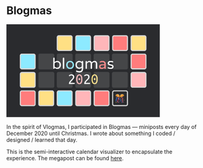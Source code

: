 # Blogmas

<img src="/public/preview.png" width=400/>

In the spirit of Vlogmas, I participated in Blogmas — miniposts every day of December 2020 until Christmas. I wrote about something I coded / designed / learned that day.

This is the semi-interactive calendar visualizer to encapsulate the experience. The megapost can be found [here](https://blog.karenying.com/posts/blogmas-2020).
